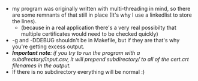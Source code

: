 * my program was originally written with multi-threading in mind, so there are some remnants of that still in place (It's why I use a linkedlist to store the lines).
    * (because in a real application there's a very real possibilty that multiple certificates would need to be checked quickly)  
* -g and -DDEBUG shouldn't be in Makefile, but if they are that's why you're getting excess output.
* _**Important note**: if you try to run the program with a subdirectory/input.csv, it will prepend subdirectory/ to all of the cert.crt filenames in the output._
* If there is no subdirectory everything will be normal :)